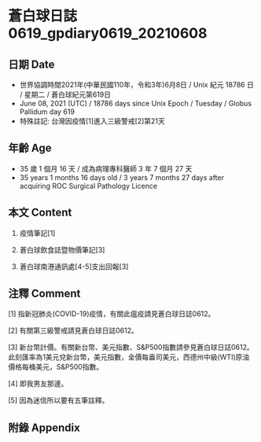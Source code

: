 [_metadata_:encoding]: - "utf-8"
[_metadata_:language]: - "zh-Hant-TW"
[_metadata_:fileformat]: - "markdown"
[_metadata_:MIME_type]: - "text/plain"
[_metadata_:markdown_version]: - "commonmark version 0.29"
[_metadata_:markdown_spec]: - "https://spec.commonmark.org/0.29/"

# 蒼白球日誌0619_gpdiary0619_20210608 #

## 日期 Date ##

* 世界協調時間2021年(中華民國110年，令和3年)6月8日 / Unix 紀元 18786 日 / 星期二 / 蒼白球紀元第619日
* June 08, 2021 (UTC) / 18786 days since Unix Epoch / Tuesday / Globus Pallidum day 619
* 特殊註記: 台灣因疫情[1]進入三級警戒[2]第21天

## 年齡 Age ##

* 35 歲 1 個月 16 天 / 成為病理專科醫師 3 年 7 個月 27 天
* 35 years 1 months 16 days old / 3 years 7 months 27 days after acquiring ROC Surgical Pathology Licence

## 本文 Content ##

1. 疫情筆記[1]

    
2. 蒼白球飲食誌暨物價筆記[3]

    
3. 蒼白球南港通訊處[4-5]支出回報[3]

    

## 注釋 Comment ##

[1] 指新冠肺炎(COVID-19)疫情，有關此瘟疫請見蒼白球日誌0612。


[2] 有關第三級警戒請見蒼白球日誌0612。


[3] 新台幣計價。有關新台幣、美元指數、S&P500指數請參見蒼白球日誌0612。此刻匯率為1美元兌新台幣，美元指數，金價每盎司美元，西德州中級(WTI)原油價格每桶美元，S&P500指數。


[4] 即我男友那邊。


[5] 因為迷信所以要有五筆註釋。



## 附錄 Appendix ##

